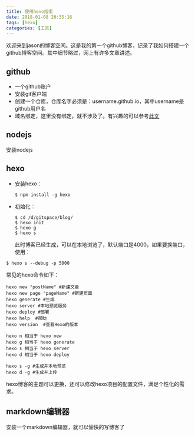 ```yaml
---
title: 使用hexo指南
date: 2018-01-08 20:35:16
tags: [hexo]
categories: [工具]
---
```

欢迎来到jason的博客空间。这是我的第一个github博客，记录了我如何搭建一个github博客空间。其中细节略过，网上有许多文章讲述。

## github
- 一个github账户
- 安装git客户端
- 创建一个仓库，仓库名字必须是：username.github.io，其中username是github用户名
- 域名绑定，这里没有绑定，就不涉及了。有兴趣的可以参考[此文](http://www.cnblogs.com/liuxianan/p/build-blog-website-by-hexo-github.html "绑定域名")

## nodejs
安装nodejs

## hexo
- 安装hexo：
    ```
    $ npm install -g hexo
    ```
- 初始化：
    ```
    $ cd /d/gitspace/blog/
    $ hexo init
    $ hexo g
    $ hexo s
    ```
    此时博客已经生成，可以在本地浏览了，默认端口是4000，如果要换端口，使用：
```
$ hexo s --debug -p 5000
```
常见的hexo命令如下：
```
hexo new "postName" #新建文章
hexo new page "pageName" #新建页面
hexo generate #生成
hexo server #本地预览服务
hexo deploy #部署
hexo help  #帮助
hexo version  #查看Hexo的版本

hexo n 相当于 hexo new
hexo g 相当于 hexo generate
hexo s 相当于 hexo server
hexo d 相当于 hexo deploy

hexo s -g #生成并本地预览
hexo d -g #生成并上传
```
hexo博客的主题可以更换，还可以修改hexo项目的配置文件，满足个性化的需求。
## markdown编辑器
安装一个markdown编辑器，就可以愉快的写博客了
